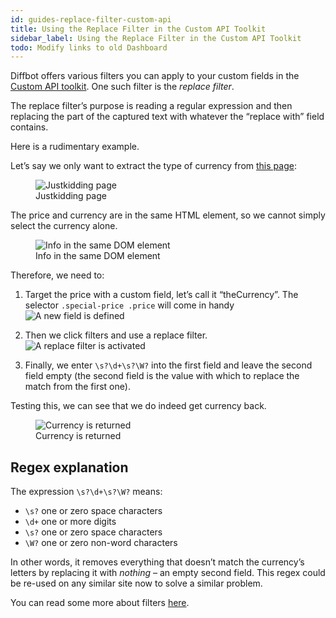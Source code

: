 ```yaml
---
id: guides-replace-filter-custom-api
title: Using the Replace Filter in the Custom API Toolkit
sidebar_label: Using the Replace Filter in the Custom API Toolkit
todo: Modify links to old Dashboard
---
```


<div class="entry-content">
		<p>Diffbot offers various filters you can apply to your custom fields in the <a href="https://www.diffbot.com/dev/customize/">Custom API toolkit</a>. One such filter is the <em>replace filter</em>.</p>
<p>The replace filter’s purpose is reading a regular expression and then replacing the part of the captured text with whatever the “replace with” field contains.</p>
<p>Here is a rudimentary example.</p>
<p>Let’s say we only want to extract the type of currency from <a href="https://www.justkidding-me.com/ae/daily-deals-uae/nobodinoz-arizona-teepee">this page</a>:</p>
<figure>
<img src="/docs/img/01.png" alt="Justkidding page"><figcaption>Justkidding page</figcaption></figure>
<p>The price and currency are in the same HTML element, so we cannot simply select the currency alone.</p>
<figure>
<img src="/docs/img/02.png" alt="Info in the same DOM element"><figcaption>Info in the same DOM element</figcaption></figure>
<p>Therefore, we need to:</p>
<ol>
<li>
<p>Target the price with a custom field, let’s call it “theCurrency”. The selector <code>.special-price .price</code> will come in handy<br>
 <img src="/docs/img/03_0.png" alt="A new field is defined"></p>
</li>
<li>
<p>Then we click filters and use a replace filter.<br>
 <img src="/docs/img/04_1.png" alt="A replace filter is activated"></p>
</li>
<li>
<p>Finally, we enter <code>\s?\d+\s?\W?</code> into the first field and leave the second field empty (the second field is the value with which to replace the match from the first one).</p>
</li>
</ol>
<p>Testing this, we can see that we do indeed get currency back.</p>
<figure>
<img src="/docs/img/05_2.png" alt="Currency is returned"><figcaption>Currency is returned</figcaption></figure>
<h2 id="ipt_kb_toc_1127_0">Regex explanation</h2>
<p>The expression <code>\s?\d+\s?\W?</code> means:</p>
<ul>
<li>
<code>\s?</code> one or zero space characters</li>
<li>
<code>\d+</code> one or more digits</li>
<li>
<code>\s?</code> one or zero space characters</li>
<li>
<code>\W?</code> one or zero non-word characters</li>
</ul>
<p>In other words, it removes everything that doesn’t match the currency’s letters by replacing it with <em>nothing</em> – an empty second field. This regex could be re-used on any similar site now to solve a similar problem.</p>
<p>You can read some more about filters <a href="https://www.diffbot.com/dev/customize/help.jsp#tab_filters">here</a>.</p>
			</div>
